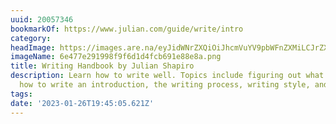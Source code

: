 ```yaml
---
uuid: 20057346
bookmarkOf: https://www.julian.com/guide/write/intro
category: 
headImage: https://images.are.na/eyJidWNrZXQiOiJhcmVuYV9pbWFnZXMiLCJrZXkiOiIyMDA1NzM0Ni9vcmlnaW5hbF82ZTQ3N2UyOTE5OThmOWY2ZDFkNGZjYjY5MWU4OGU4YS5wbmciLCJlZGl0cyI6eyJyZXNpemUiOnsid2lkdGgiOjEyMDAsImhlaWdodCI6MTIwMCwiZml0IjoiaW5zaWRlIiwid2l0aG91dEVubGFyZ2VtZW50Ijp0cnVlfSwid2VicCI6eyJxdWFsaXR5Ijo5MH0sImpwZWciOnsicXVhbGl0eSI6OTB9LCJyb3RhdGUiOm51bGx9fQ==?bc=0
imageName: 6e477e291998f9f6d1d4fcb691e88e8a.png
title: Writing Handbook by Julian Shapiro
description: Learn how to write well. Topics include figuring out what to write about,
  how to write an introduction, the writing process, writing style, and copyediting.
tags: 
date: '2023-01-26T19:45:05.621Z'
---
```

